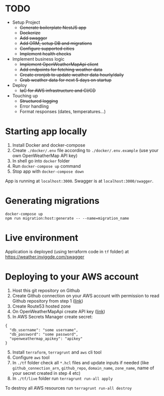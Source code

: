 # TODO

- Setup Project
  - ~~Generate boilerplate NestJS app~~
  - ~~Dockerize~~
  - ~~Add swagger~~
  - ~~Add ORM, setup DB and migrations~~
  - ~~Configure supported cities~~
  - ~~Implement health checks~~
- Implement business logic
  - ~~Implement OpenWeatherMapApi client~~
  - ~~Add endpoints for fetching weather data~~
  - ~~Create cronjob to update weather data hourly/daily~~
  - ~~Grab weather data for next 5 days on startup~~
- Deploy
  - ~~IaC for AWS infrastructure and CI/CD~~
- Touching up
  - ~~Structured logging~~
  - Error handling
  - Format responses (dates, temperatures...)

# Starting app locally

1. Install Docker and docker-compose
2. Create `./docker/.env` file according to `./docker/.env.example` (use your own OpenWeatherMap API key)
3. In shell go into `docker` folder
4. Run `docker-compose up` command
5. Stop app with `docker-compose down`

App is running at `localhost:3000`. Swagger is at `localhost:3000/swagger`.

# Generating migrations

```
docker-compose up
npm run migration:host:generate -- --name=migration_name
```

# Live environment

Application is deployed (using terraform code in `tf` folder) at https://weather.inviggde.com/swagger

# Deploying to your AWS account

1. Host this git repository on Github
2. Create Github connection on your AWS account with permission to read Github repository from step 1 ([link](https://console.aws.amazon.com/codesuite/settings/connections))
3. Create Route53 hosted zone
4. On OpenWeatherMapApi create API key ([link](https://home.openweathermap.org/api_keys))
5. In AWS Secrets Manager create secret:

```
{
  "db_username": "some username",
  "db_password": "some password",
  "openweathermap_apikey": "apikey"
}
```

5. Install `terraform`, `terragrunt` and `aws` cli tool
6. Configure `aws` tool
7. In `./tf` folder check all `*.hcl` files and update inputs if needed (like `github_connection_arn`, `github_repo`, `domain_name`, `zone_name`, name of your secret created in step 4 etc)
8. In `./tf/live` folder run `terragrunt run-all apply`

To destroy all AWS resources run `terragrunt run-all destroy`
